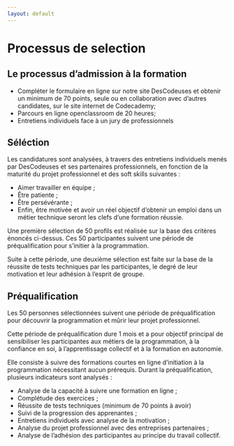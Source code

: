 ```yaml
---
layout: default
---
```


# Processus de selection

## Le processus d’admission à la formation

- Compléter le formulaire en ligne sur notre site DesCodeuses et obtenir un minimum de 70 points, seule ou en collaboration avec d’autres candidates, sur le site internet de Codecademy;
- Parcours en ligne openclassroom de 20 heures;
- Entretiens individuels face à un jury de professionnels

## Séléction

Les candidatures sont analysées, à travers des entretiens individuels menés par DesCodeuses et ses partenaires professionnels, en fonction de la maturité du projet professionnel et des soft skills suivantes :
  - Aimer travailler en équipe ;
  - Être patiente ;
  - Être persévérante ;
  - Enfin, être motivée et avoir un réel objectif d’obtenir un emploi dans un métier technique seront les clefs d’une formation réussie.

Une première sélection de 50 profils est réalisée sur la base des critères énoncés ci-dessus. Ces 50 participantes suivent une période de préqualification pour s’initier à la programmation.

Suite à cette période, une deuxième sélection est faite sur la base de la réussite de tests techniques par les participantes, le degré de leur motivation et leur adhésion à l’esprit de groupe.

## Préqualification

Les 50 personnes sélectionnées suivent une période de préqualification pour découvrir la programmation et mûrir leur projet professionnel.

Cette période de préqualification dure 1 mois et a pour objectif principal de sensibiliser les participantes aux métiers de la programmation, à la confiance en soi, à l’apprentissage collectif et à la formation en autonomie.

Elle consiste à suivre des formations courtes en ligne d’initiation à la programmation nécessitant aucun prérequis. Durant la préqualification, plusieurs indicateurs sont analysés :
- Analyse de la capacité à suivre une formation en ligne ;
- Complétude des exercices ;
- Réussite de tests techniques (minimum de 70 points à avoir)
- Suivi de la progression des apprenantes ;
- Entretiens individuels avec analyse de la motivation ;
- Analyse du projet professionnel avec des entreprises partenaires ;
- Analyse de l’adhésion des participantes au principe du travail collectif.

